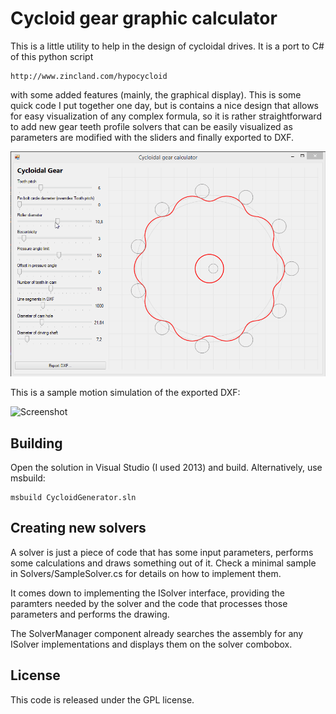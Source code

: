 Cycloid gear graphic calculator
===============================

This is a little utility to help in the design of cycloidal drives. It is a port to C# of this python script

    http://www.zincland.com/hypocycloid

with some added features (mainly, the graphical display). This is some quick code I put together one day, but is contains a nice design that allows for easy visualization of any complex formula, so it is rather straightforward to add new gear teeth profile solvers that can be easily visualized as parameters are modified with the sliders and finally exported to DXF. 

![Screenshot](/Screenshots/04.gif)

This is a sample motion simulation of the exported DXF:

![Screenshot](/Screenshots/06.gif)


## Building

Open the solution in Visual Studio (I used 2013) and build. Alternatively, use msbuild: 

    msbuild CycloidGenerator.sln


## Creating new solvers

A solver is just a piece of code that has some input parameters, performs some calculations and draws something out of it. Check a minimal sample in Solvers/SampleSolver.cs for details on how to implement them. 

It comes down to implementing the ISolver interface, providing the paramters needed by the solver and the code that processes those parameters and performs the drawing. 

The SolverManager component already searches the assembly for any ISolver implementations and displays them on the solver combobox.


## License

This code is released under the GPL license. 